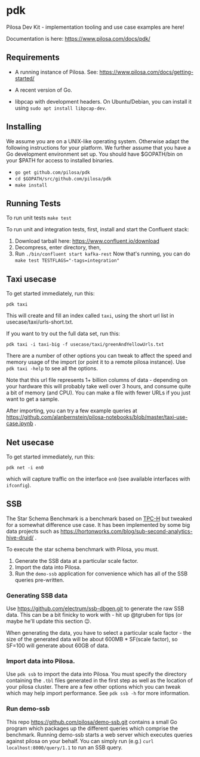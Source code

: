 # pdk
Pilosa Dev Kit - implementation tooling and use case examples are here!

Documentation is here: https://www.pilosa.com/docs/pdk/

## Requirements

* A running instance of Pilosa. See: https://www.pilosa.com/docs/getting-started/

* A recent version of Go.

* libpcap with development headers. On Ubuntu/Debian, you can install it using `sudo apt install libpcap-dev`.

## Installing

We assume you are on a UNIX-like operating system. Otherwise adapt the following instructions for your platform. We further assume that you have a Go development environment set up. You should have $GOPATH/bin on your $PATH for access to installed binaries.

* `go get github.com/pilosa/pdk`
* `cd $GOPATH/src/github.com/pilosa/pdk`
* `make install`

## Running Tests

To run unit tests
`make test`

To run unit and integration tests, first, install and start the Confluent stack:
1. Download tarball here: https://www.confluent.io/download 
2. Decompress, enter directory, then,
3. Run `./bin/confluent start kafka-rest`
Now that's running, you can do
`make test TESTFLAGS="-tags=integration"`

## Taxi usecase

To get started immediately, run this:

`pdk taxi`

This will create and fill an index called `taxi`, using the short url list in usecase/taxi/urls-short.txt.

If you want to try out the full data set, run this:

`pdk taxi -i taxi-big -f usecase/taxi/greenAndYellowUrls.txt`

There are a number of other options you can tweak to affect the speed and memory usage of the import (or point it to a remote pilosa instance). Use `pdk taxi -help` to see all the options.

Note that this url file represents 1+ billion columns of data - depending on your hardware this will probably take well over 3 hours, and consume quite a bit of memory (and CPU). You can make a file with fewer URLs if you just want to get a sample.

After importing, you can try a few example queries at https://github.com/alanbernstein/pilosa-notebooks/blob/master/taxi-use-case.ipynb .

## Net usecase

To get started immediately, run this:

`pdk net -i en0`

which will capture traffic on the interface `en0` (see available interfaces with `ifconfig`).

## SSB

The Star Schema Benchmark is a benchmark based on [TPC-H](www.tpc.org/tpch/) but tweaked for a somewhat difference use case. It has been implemented by some big data projects such as https://hortonworks.com/blog/sub-second-analytics-hive-druid/ .

To execute the star schema benchmark with Pilosa, you must.

1. Generate the SSB data at a particular scale factor.
2. Import the data into Pilosa.
3. Run the `demo-ssb` application for convenience which has all of the SSB queries pre-written.

### Generating SSB data
Use https://github.com/electrum/ssb-dbgen.git to generate the raw SSB data. This can be a bit finicky to work with - hit up @tgruben for tips (or maybe he'll update this section :wink:.

When generating the data, you have to select a particular scale factor - the size of the generated data will be about 600MB * SF(scale factor), so SF=100 will generate about 60GB of data.

### Import data into Pilosa.
Use `pdk ssb` to import the data into Pilosa. You must specify the directory containing the `.tbl` files generated in the first step as well as the location of your pilosa cluster. There are a few other options which you can tweak which may help import performance. See `pdk ssb -h` for more information.

### Run demo-ssb
This repo https://github.com/pilosa/demo-ssb.git contains a small Go program which packages up the different queries which comprise the benchmark. Running demo-ssb starts a web server which executes queries against pilosa on your behalf. You can simply run (e.g.) `curl localhost:8000/query/1.1` to run an SSB query.

